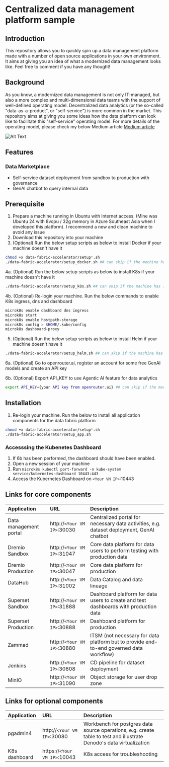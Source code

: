 # Centralized data management platform sample

## Introduction
This repository allows you to quickly spin up a data management platform made with a number of open source applications in your own environment. It aims at giving you an idea of what a modernized data management looks like. Feel free to comment if you have any thought!

## Background
As you know, a modernized data management is not only IT-managed, but also a more complex and multi-dimensional data teams with the support of well-defined operating model. Decentralized data analytics (or the so-called "data-as-a-product", or "self-service") is more common in the market. This repository aims at giving you some ideas how the data platform can look like to facilitate this "self-service" operating model. For more details of the operating model, please check my below Medium article
[Medium article](https://medium.com/data-openness-community/4-actions-to-shorten-data-engineering-delivery-time-922dbab862f2)

![Alt Text](https://miro.medium.com/v2/resize:fit:1100/format:webp/1*kylvy2d5e_G5kxoAGUnqqA.gif)

## Features

### Data Marketplace ###
- Self-service dataset deployment from sandbox to production with governance
- GenAI chatbot to query internal data 

## Prerequisite
1. Prepare a machine running in Ubuntu with Internet access. (Mine was Ubuntu 24 with 8vcpu / 32g memory in Azure Southeast Asia when I developed this platform). I recommend a new and clean machine to avoid any issue
2. Download this repository into your machine
3. (Optional) Run the below setup scripts as below to install Docker if your machine doesn't have it
```bash
chmod +x data-fabric-accelerator/setup*.sh
./data-fabric-accelerator/setup_docker.sh ## can skip if the machine has installed docker
```
4a. (Optional) Run the below setup scripts as below to install K8s if your machine doesn't have it
```bash
./data-fabric-accelerator/setup_k8s.sh ## can skip if the machine has installed K8s
```
4b. (Optional) Re-login your machine. Run the below commands to enable K8s ingress, dns and dashboard
```bash
microk8s enable dashboard dns ingress
microk8s start
microk8s enable hostpath-storage
microk8s config > $HOME/.kube/config
microk8s dashboard-proxy
```

5. (Optional) Run the below setup scripts as below to install Helm if your machine doesn't have it
```bash
./data-fabric-accelerator/setup_helm.sh ## can skip if the machine has installed Helm
```

6a. (Optional) Go to openrouter.ai, register an account for some free GenAI models and create an API key

6b. (Optional) Export API_KEY to use Agentic AI feature for data analytics
```bash
export API_KEY={your API key from openrouter.ai} ## can skip if the machine has installed Helm
```

## Installation
1. Re-login your machine. Run the below to install all application components for the data fabric platform
```bash
chmod +x data-fabric-accelerator/setup*.sh
./data-fabric-accelerator/setup_app.sh
```

### Accesssing the Kubenetes Dashboard
1. If 6b has been performed, the dashboard should have been enabled.
2. Open a new session of your machine
3. Run `microk8s kubectl port-forward -n kube-system service/kubernetes-dashboard 10443:443`
4. Access the Kubernetes Dashboard on `<Your VM IP>`:10443




## Links for core components

| Application | URL    | Description |
| :-------- | :------- | :------- |
| Data management portal | http://`<Your VM IP>`:30030 | Centralized portal for necessary data activities, e.g. dataset deployment, GenAI chatbot |
| Dremio Sandbox | http://`<Your VM IP>`:31047 | Core data platform for data users to perform testing with production data|
| Dremio Production | http://`<Your VM IP>`:30047 | Core data platform for production |
| DataHub | http://`<Your VM IP>`:31002  | Data Catalog and data lineage |
| Superset Sandbox | http://`<Your VM IP>`:31888  | Dashboard platform for data users to create and test dashboards with production data |
| Superset Production | http://`<Your VM IP>`:30888  | Dashboard platform for production |
| Zammad | http://`<Your VM IP>`:30880  | ITSM (not necessary for data platform but to provide end-to-end governed data workflow) |
| Jenkins | http://`<Your VM IP>`:30808  | CD pipeline for dataset deployment |
| MinIO | http://`<Your VM IP>`:31090  | Object storage for user drop zone |


## Links for optional components
| Application | URL    | Description |
| :-------- | :------- | :------- |
| pgadmin4 | http://`<Your VM IP>`:30080 | Workbench for postgres data source operations, e.g. create table to test and illustrate Denodo's data virtualization |
| K8s dashboard | https://`<Your VM IP>`:10043 | K8s access for troubleshooting |